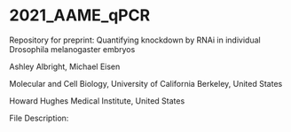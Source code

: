 # 2021_AAME_qPCR

Repository for preprint: Quantifying knockdown by RNAi in individual Drosophila melanogaster embryos

Ashley Albright, Michael Eisen

Molecular and Cell Biology, University of California Berkeley, United States

Howard Hughes Medical Institute, United States 

File Description: 
